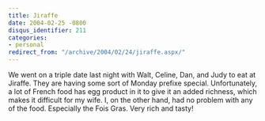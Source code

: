 ```yaml
---
title: Jiraffe
date: 2004-02-25 -0800
disqus_identifier: 211
categories:
- personal
redirect_from: "/archive/2004/02/24/jiraffe.aspx/"
---
```


We went on a triple date last night with Walt, Celine, Dan, and Judy to
eat at Jiraffe. They are having some sort of Monday prefixe special.
Unfortunately, a lot of French food has egg product in it to give it an
added richness, which makes it difficult for my wife. I, on the other
hand, had no problem with any of the food. Especially the Fois Gras.
Very rich and tasty!

